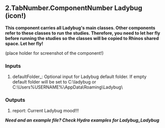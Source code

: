 ## 2.TabNumber.ComponentNumber Ladybug (icon!)

<b> This component carries all Ladybug's main classes. Other components refer to these classes to run the studies. Therefore, you need to let her fly before running the studies so the classes will be copied to Rhinos shared space. Let her fly! </b>

(place holder for screenshot of the component!)

### Inputs
1. defaultFolder_: Optional input for Ladybug default folder. If empty default folder will be set to C:\ladybug or C:\Users\%USERNAME%\AppData\Roaming\Ladybug\

### Outputs
1. report: Current Ladybug mood!!!

***Need and an example file? Check Hydra examples for Ladybug_Ladybug***
